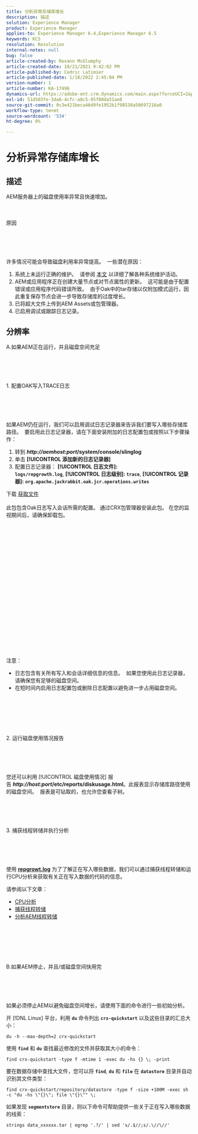```yaml
---
title: 分析异常存储库增长
description: 描述
solution: Experience Manager
product: Experience Manager
applies-to: Experience Manager 6.4,Experience Manager 6.5
keywords: KCS
resolution: Resolution
internal-notes: null
bug: false
article-created-by: Roxann McGlumphy
article-created-date: 10/21/2021 9:42:02 PM
article-published-by: Cedric Latimier
article-published-date: 1/18/2022 2:45:04 PM
version-number: 1
article-number: KA-17496
dynamics-url: https://adobe-ent.crm.dynamics.com/main.aspx?forceUCI=1&pagetype=entityrecord&etn=knowledgearticle&id=6654cfb6-b732-ec11-b6e5-000d3a5ba97a
exl-id: 51d503fe-3da6-4cfc-a8c5-95f80da51ae8
source-git-commit: 0c3e421beca46d9fe1952b1f98538a50697216a0
workflow-type: tm+mt
source-wordcount: '534'
ht-degree: 0%

---
```


# 分析异常存储库增长

## 描述


AEM服务器上的磁盘使用率异常且快速增加。
<br><br><br><br>原因<br><br><br><br><br><br>
许多情况可能会导致磁盘利用率异常提高。  一些潜在原因：

1. 系统上未运行正确的维护。  请参阅 [本文](https://helpx.adobe.com/experience-manager/kb/AEM6-Maintenance-Guide.html) 以详细了解各种系统维护活动。
2. AEM或应用程序正在创建大量节点或对节点属性的更新。  这可能是由于配置错误或应用程序代码错误所致。  由于Oak中的tar存储以仅附加模式运行，因此重复保存节点会进一步导致存储库的过度增长。
3. 已将超大文件上传到AEM Assets或包管理器。
4. 已启用调试或跟踪日志记录。



## 分辨率

A.如果AEM正在运行，并且磁盘空间充足<br><br><br><br> <br><br>1. 配置OAK写入TRACE日志<br><br><br><br> <br><br>如果AEM仍在运行，我们可以启用调试日志记录器来告诉我们要写入哪些存储库路径。  要启用此日志记录器，请在下面安装附加的日志配置包或按照以下步骤操作：
1. 转到 <b>*http://aemhost:port*/system/console/slinglog</b>
2. 单击 <b>[!UICONTROL 添加新的日志记录器]</b>
3. 配置日志记录器： <b>[!UICONTROL 日志文件]: `logs/repgrowth.log`</b>, <b>[!UICONTROL 日志级别]: `trace`</b>, <b>[!UICONTROL 记录器]:</b> <b>`org.apache.jackrabbit.oak.jcr.operations.writes`</b>


下载
[获取文件](https://helpx.adobe.com/content/dam/help/en/experience-manager/kb/analyze-unusual-repository-growth/jcr:content/main-pars/download/log_repository_growth-1.zip "log_repository_growth-1.zip") <br><br>此包包含Oak日志写入会话所需的配置。 通过CRX包管理器安装此包。 在您的监视期间后，请确保卸载包。<br><br><br><br><br><br><br><br> <br><br><br><br><br><br> <br><br><br><br><br><br><br><br><br>
注意：

- 日志包含有关所有写入和会话详细信息的信息。  如果您使用此日志记录器，请确保您有足够的磁盘空间。
- 在短时间内启用日志配置包或删除日志配置以避免进一步占用磁盘空间。



<br><br><br><br> <br><br>2. 运行磁盘使用情况报告<br><br><br><br> <br><br>
您还可以利用 [!UICONTROL 磁盘使用情况] 报告 <b>*http://host:port*/etc/reports/diskusage.html</b>。此报表显示存储库路径使用的磁盘空间。  报表是可钻取的，也允许您查看子树。
<br><br><br><br> <br><br>3. 捕获线程转储并执行分析<br><br><br><br> <br><br>
使用 <b>[repgrowt.log](https://helpx.adobe.com/experience-manager/kb/analyze-unusual-repository-growth.html#repgrowth)</b> 为了了解正在写入哪些数据，我们可以通过捕获线程转储和运行CPU分析来获取有关正在写入数据的代码的信息。

请参阅以下文章：

- [CPU分析](https://helpx.adobe.com/experience-manager/kb/AnalyzeUsingBuiltInProfiler.html)
- [捕获线程转储](https://helpx.adobe.com/experience-manager/kb/TakeThreadDump.html)
- [分析AEM线程转储](https://helpx.adobe.com/experience-manager/kb/thread-dump-analysis.html)

<br><br><br><br> <br><br>B.如果AEM停止，并且/或磁盘空间快用完<br><br><br><br> <br><br>
如果必须停止AEM以避免磁盘空间增长，请使用下面的命令进行一些初始分析。

开 [!DNL Linux] 平台，利用 <b>`du`</b> 命令列出 <b>`crx-quickstart`</b> 以及这些目录的汇总大小：

`du -h --max-depth=2 crx-quickstart`

使用 <b>`find`</b> 和 <b>`du`</b> 查找最近修改的文件并获取其大小的命令：

`find crx-quickstart -type f -mtime 1 -exec du -hs {} \; -print`

要在数据存储中查找大文件，您可以将 <b>`find`</b>, <b>`du`</b> 和 <b>`file`</b> 在 <b>`datastore`</b> 目录并自动识别其文件类型：

`find crx-quickstart/repository/datastore -type f -size +100M -exec sh -c "du -hs \"{}\"; file \"{}\"" \;`

如果发现 <b>`segmentstore`</b> 目录，则以下命令可帮助提供一些关于正在写入哪些数据的线索：

`strings data_xxxxxx.tar | egrep '.?/' | sed 's/.$//;s/.\//\//'`
